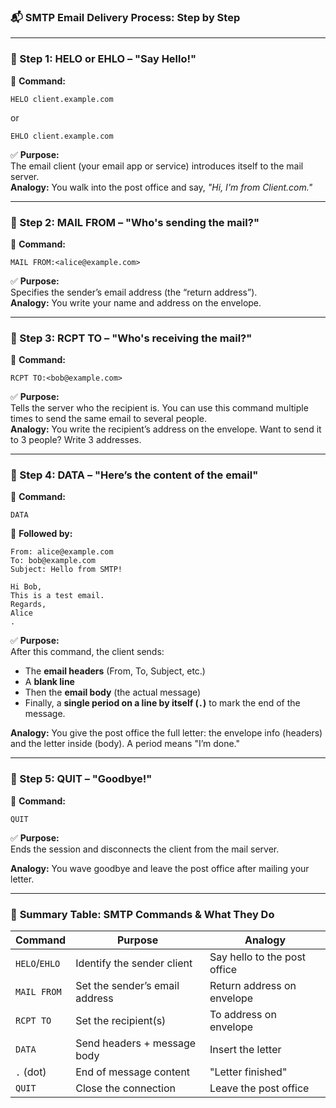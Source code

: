### 📬 **SMTP Email Delivery Process: Step by Step**

---

### **🔹 Step 1: HELO or EHLO – "Say Hello!"**

📨 **Command:**
```plaintext
HELO client.example.com
```
or
```plaintext
EHLO client.example.com
```

✅ **Purpose:**  
The email client (your email app or service) introduces itself to the mail server.  
**Analogy:** You walk into the post office and say, *"Hi, I'm from Client.com."*

---

### **🔹 Step 2: MAIL FROM – "Who's sending the mail?"**

📨 **Command:**
```plaintext
MAIL FROM:<alice@example.com>
```

✅ **Purpose:**  
Specifies the sender’s email address (the “return address”).  
**Analogy:** You write your name and address on the envelope.

---

### **🔹 Step 3: RCPT TO – "Who's receiving the mail?"**

📨 **Command:**
```plaintext
RCPT TO:<bob@example.com>
```

✅ **Purpose:**  
Tells the server who the recipient is. You can use this command multiple times to send the same email to several people.  
**Analogy:** You write the recipient’s address on the envelope. Want to send it to 3 people? Write 3 addresses.

---

### **🔹 Step 4: DATA – "Here’s the content of the email"**

📨 **Command:**
```plaintext
DATA
```

📨 **Followed by:**
```
From: alice@example.com
To: bob@example.com
Subject: Hello from SMTP!

Hi Bob,
This is a test email.
Regards,
Alice
.
```

✅ **Purpose:**  
After this command, the client sends:
- The **email headers** (From, To, Subject, etc.)
- A **blank line**
- Then the **email body** (the actual message)
- Finally, a **single period on a line by itself (`.`)** to mark the end of the message.

**Analogy:** You give the post office the full letter: the envelope info (headers) and the letter inside (body). A period means "I’m done."

---

### **🔹 Step 5: QUIT – "Goodbye!"**

📨 **Command:**
```plaintext
QUIT
```

✅ **Purpose:**  
Ends the session and disconnects the client from the mail server.

**Analogy:** You wave goodbye and leave the post office after mailing your letter.

---

### 🧠 **Summary Table: SMTP Commands & What They Do**

| Command      | Purpose                          | Analogy                       |
|--------------|----------------------------------|-------------------------------|
| `HELO`/`EHLO` | Identify the sender client       | Say hello to the post office |
| `MAIL FROM`  | Set the sender’s email address   | Return address on envelope   |
| `RCPT TO`    | Set the recipient(s)             | To address on envelope       |
| `DATA`       | Send headers + message body      | Insert the letter             |
| `.` (dot)    | End of message content           | "Letter finished"             |
| `QUIT`       | Close the connection             | Leave the post office         |
